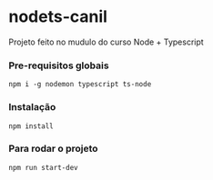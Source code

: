 # nodets-canil
Projeto feito no mudulo do curso Node + Typescript

### Pre-requisitos globais
`npm i -g nodemon typescript ts-node`

### Instalação
`npm install`

### Para rodar o projeto
`npm run start-dev`